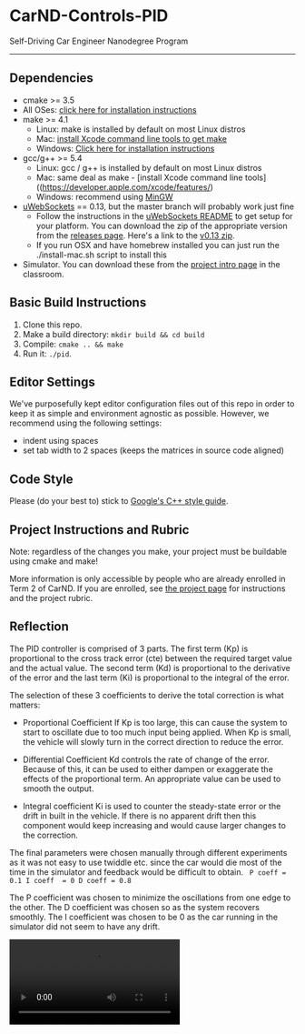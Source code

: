 # CarND-Controls-PID
Self-Driving Car Engineer Nanodegree Program

---

## Dependencies

* cmake >= 3.5
 * All OSes: [click here for installation instructions](https://cmake.org/install/)
* make >= 4.1
  * Linux: make is installed by default on most Linux distros
  * Mac: [install Xcode command line tools to get make](https://developer.apple.com/xcode/features/)
  * Windows: [Click here for installation instructions](http://gnuwin32.sourceforge.net/packages/make.htm)
* gcc/g++ >= 5.4
  * Linux: gcc / g++ is installed by default on most Linux distros
  * Mac: same deal as make - [install Xcode command line tools]((https://developer.apple.com/xcode/features/)
  * Windows: recommend using [MinGW](http://www.mingw.org/)
* [uWebSockets](https://github.com/uWebSockets/uWebSockets) == 0.13, but the master branch will probably work just fine
  * Follow the instructions in the [uWebSockets README](https://github.com/uWebSockets/uWebSockets/blob/master/README.md) to get setup for your platform. You can download the zip of the appropriate version from the [releases page](https://github.com/uWebSockets/uWebSockets/releases). Here's a link to the [v0.13 zip](https://github.com/uWebSockets/uWebSockets/archive/v0.13.0.zip).
  * If you run OSX and have homebrew installed you can just run the ./install-mac.sh script to install this
* Simulator. You can download these from the [project intro page](https://github.com/udacity/CarND-PID-Control-Project/releases) in the classroom.

## Basic Build Instructions

1. Clone this repo.
2. Make a build directory: `mkdir build && cd build`
3. Compile: `cmake .. && make`
4. Run it: `./pid`. 

## Editor Settings

We've purposefully kept editor configuration files out of this repo in order to
keep it as simple and environment agnostic as possible. However, we recommend
using the following settings:

* indent using spaces
* set tab width to 2 spaces (keeps the matrices in source code aligned)

## Code Style

Please (do your best to) stick to [Google's C++ style guide](https://google.github.io/styleguide/cppguide.html).

## Project Instructions and Rubric

Note: regardless of the changes you make, your project must be buildable using
cmake and make!

More information is only accessible by people who are already enrolled in Term 2
of CarND. If you are enrolled, see [the project page](https://classroom.udacity.com/nanodegrees/nd013/parts/40f38239-66b6-46ec-ae68-03afd8a601c8/modules/f1820894-8322-4bb3-81aa-b26b3c6dcbaf/lessons/e8235395-22dd-4b87-88e0-d108c5e5bbf4/concepts/6a4d8d42-6a04-4aa6-b284-1697c0fd6562)
for instructions and the project rubric.

## Reflection

The PID controller is comprised of 3 parts. The first term (Kp) is proportional to the cross track error (cte) between 
the required target value and the actual value. The second term (Kd) is proportional to the derivative of the error 
and the last term (Ki) is proportional to the integral of the error.

The selection of these 3 coefficients to derive the total correction is what matters:
* Proportional Coefficient
    If Kp is too large, this can cause the system to start to oscillate due to too much input being applied.
    When Kp is small, the vehicle will slowly turn in the correct direction to reduce the error.

* Differential Coefficient
    Kd controls the rate of change of the error. Because of this, it can be used to either dampen or exaggerate
     the effects of the proportional term. An appropriate value can be used to smooth the output.
 
* Integral coefficient
    Ki is used to counter the steady-state error or the drift in built in the vehicle. If there is no apparent drift 
    then this component would keep increasing and would cause larger changes to the correction.

The final parameters were chosen manually through different experiments as it was not easy to use twiddle etc. since 
the car would die most of the time in the simulator and feedback would be difficult to obtain.
`
P coeff = 0.1
I coeff  = 0
D coeff = 0.8`

The P coefficient was chosen to minimize the oscillations from one edge to the other.
The D coefficient was chosen so as the system recovers smoothly.
The I coefficient was chosen to be 0 as the car running in the simulator did not seem to have any drift.

![PID Controller](PID_Controller.mp4)